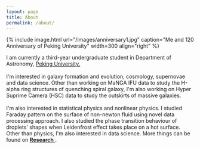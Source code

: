 ```yaml
---
layout: page
title: About
permalink: /about/
---
```


{% include image.html url="/images/anniversary1.jpg" caption="Me and 120 Anniversary of Peking University" width=300 align="right" %}

<p>I am currently a third-year undergraduate student in Department of Astronomy, <a class="tosu" href="http://pku.edu.cn">Peking University. </a>
<br>
<br>
I'm interested in galaxy formation and evolution, cosmology, supernovae and data science. Other than working on MaNGA IFU data to study the H-alpha ring structures of quenching spiral galaxy, I'm also working on Hyper Suprime Camera (HSC) data to study the outskirts of massive galaxies.
<br>
<br>
I'm also interested in statistical physics and nonlinear physics. I studied Faraday pattern on the surface of non-newton fluid using novel data processing approach. I also studied the phase transition behaviour of droplets' shapes when Leidenfrost effect takes place on a hot surface. Other than physics, I'm also interested in data science. More things can be found on <a href="https://astrojacobli.github.io/research/"><strong>Research</strong> </a>.